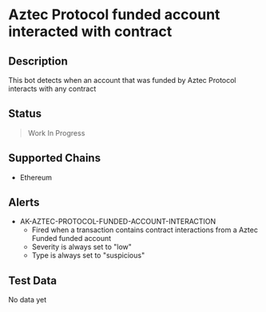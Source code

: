 # Aztec Protocol funded account interacted with contract

## Description

This bot detects when an account that was funded by Aztec Protocol interacts with any contract

## Status

> Work In Progress

## Supported Chains

- Ethereum

## Alerts

- AK-AZTEC-PROTOCOL-FUNDED-ACCOUNT-INTERACTION
  - Fired when a transaction contains contract interactions from a Aztec Funded funded account
  - Severity is always set to "low"
  - Type is always set to "suspicious"

## Test Data

No data yet
